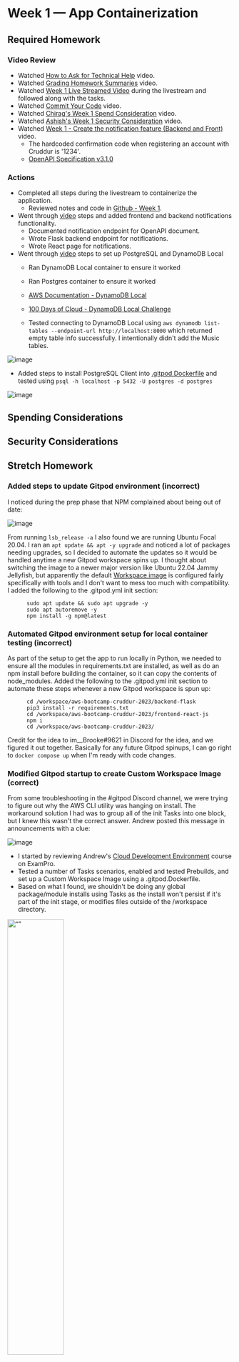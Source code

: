 # Week 1 — App Containerization

## Required Homework

### Video Review

* Watched [How to Ask for Technical Help](https://youtu.be/tDPqmwKMP7Y) video.
* Watched [Grading Homework Summaries](https://youtu.be/FKAScachFgk) video.
* Watched [Week 1 Live Streamed Video](https://www.youtube.com/live/zJnNe5Nv4tE?feature=share) during the livestream and followed along with the tasks.
* Watched [Commit Your Code](https://youtu.be/b-idMgFFcpg) video.
* Watched [Chirag's Week 1 Spend Consideration](https://youtu.be/OAMHu1NiYoI) video.
* Watched [Ashish's Week 1 Security Consideration](https://youtu.be/OjZz4D0B-cA) video.
* Watched [Week 1 - Create the notification feature (Backend and Front)](https://youtu.be/k-_o0cCpksk) video.
  * The hardcoded confirmation code when registering an account with Cruddur is '1234'.
  * [OpenAPI Specification v3.1.0](https://spec.openapis.org/oas/v3.1.0)

### Actions

* Completed all steps during the livestream to containerize the application.
  * Reviewed notes and code in [Github - Week 1](https://github.com/omenking/aws-bootcamp-cruddur-2023/blob/week-1/journal/week1.md).
* Went through [video](https://youtu.be/k-_o0cCpksk) steps and added frontend and backend notifications functionality.
  * Documented notification endpoint for OpenAPI document.
  * Wrote Flask backend endpoint for notifications.
  * Wrote React page for notifications. 
* Went through [video](https://youtu.be/CbQNMaa6zTg) steps to set up PostgreSQL and DynamoDB Local
  * Ran DynamoDB Local container to ensure it worked
  * Ran Postgres container to ensure it worked  
  * [AWS Documentation - DynamoDB Local](https://docs.aws.amazon.com/amazondynamodb/latest/developerguide/DynamoDBLocal.DownloadingAndRunning.html)
  * [100 Days of Cloud - DynamoDB Local Challenge](https://github.com/100DaysofCloud/challenge-dynamodb-local)

  * Tested connecting to DynamoDB Local using ```aws dynamodb list-tables --endpoint-url http://localhost:8000``` which returned empty table info successfully.  I intentionally didn't add the Music tables.
 
![image](../_docs/assets/week1/DynamoDBTest.png)  

  * Added steps to install PostgreSQL Client into [.gitpod.Dockerfile](../.gitpod.Dockerfile) and tested using ```psql -h localhost -p 5432 -U postgres -d postgres```
 
![image](../_docs/assets/week1/PostgresClientTest.png)

## Spending Considerations

## Security Considerations

## Stretch Homework

### Added steps to update Gitpod environment (incorrect)

I noticed during the prep phase that NPM complained about being out of date:

![image](../_docs/assets/week1/NPM_Update.png)

From running ```lsb_release -a``` I also found we are running Ubuntu Focal 20.04.  I ran an ```apt update && apt -y upgrade``` and noticed a lot of packages needing upgrades, so I decided to automate the updates so it would be handled anytime a new Gitpod workspace spins up.  I thought about switching the image to a newer major version like Ubuntu 22.04 Jammy Jellyfish, but apparently the default [Workspace image](https://www.gitpod.io/docs/configure/workspaces/workspace-image) is configured fairly specifically with tools and I don't want to mess too much with compatibility.  I added the following to the .gitpod.yml init section:

```
      sudo apt update && sudo apt upgrade -y
      sudo apt autoremove -y    
      npm install -g npm@latest      
```

### Automated Gitpod environment setup for local container testing (incorrect)

As part of the setup to get the app to run locally in Python, we needed to ensure all the modules in requirements.txt are installed, as well as do an npm install before building the container, so it can copy the contents of node_modules.
Added the following to the .gitpod.yml init section to automate these steps whenever a new Gitpod workspace is spun up:

```
      cd /workspace/aws-bootcamp-cruddur-2023/backend-flask
      pip3 install -r requirements.txt
      cd /workspace/aws-bootcamp-cruddur-2023/frontend-react-js
      npm i
      cd /workspace/aws-bootcamp-cruddur-2023/     
```
Credit for the idea to im__Brooke#9621 in Discord for the idea, and we figured it out together.
Basically for any future Gitpod spinups, I can go right to ```docker compose up``` when I'm ready with code changes.

### Modified Gitpod startup to create Custom Workspace Image (correct)

From some troubleshooting in the #gitpod Discord channel, we were trying to figure out why the AWS CLI utility was hanging on install.  The workaround solution I had was to group all of the init Tasks into one block, but I knew this wasn't the correct answer.  Andrew posted this message in announcements with a clue:

![image](../_docs/assets/week1/GitpodAnnouncementHint.png)

* I started by reviewing Andrew's [Cloud Development Environment](https://www.exampro.co/exp-cde-01) course on ExamPro.
* Tested a number of Tasks scenarios, enabled and tested Prebuilds, and set up a Custom Workspace Image using a .gitpod.Dockerfile.
* Based on what I found, we shouldn't be doing any global package/module installs using Tasks as the install won't persist if it's part of the init stage, or modifies files outside of the /workspace directory.

<img src="../_docs/assets/week1/10hourslater.jpg" alt= “” width="50%" height="50%">

No seriously. I spent 10 hours on Tuesday Feb 21 researching and testing scenarios in Gitpod, writing an article up, revising, etc.

* Wrote up [an article](https://www.linuxtek.ca/2023/02/21/diving-deeper-gitpod-cloud-development-environment/) detailing everything I had found.
* Asked some questions in the Gitpod Discord, and got some feedback to fix up the article.

So now the Gitpod Workspace builds a custom image based on the referenced [.gitpod.Dockerfile](../.gitpod.Dockerfile).  There are still some commands I left in .gitpod.yml to initialize things to get ready to run a ```docker compose up```, and this runs as part of Prebuild.

Also added a bunch of extensions to automatically get added to Gitpod VS Code Browser.  Will continue to add to these:

```
vscode:
  extensions:
    - 42Crunch.vscode-openapi
    - ms-azuretools.vscode-docker
    - ms-python.python
    - hashicorp.terraform
    - redhat.ansible
    - redhat.vscode-yaml
    - amazonwebservices.aws-toolkit-vscode
```

### Cleaned up DynamoDB Location for Local Environment

Noticed a ```docker/dynamodb/shared-local-instance.db``` file getting created when I did a ```docker compose up``` with DynamoDB and PostgreSQL configured.  From researching, found [this doc](https://docs.aws.amazon.com/amazondynamodb/latest/developerguide/DynamoDBLocal.UsageNotes.html) that explains this is created if the -shareDb option is used (which we are).  I didn't want the database to get committed to the repo, so added the directory to a .gitignore file in the root repo directory.  I researched changing the local directory but as long as it only builds on test, and doesn't get committed, it's not a problem.

Rewatched the video for DynamoDB/Postgres and Andrew had done this as well (I found out afterwards).

### Rebuilt Docker containers using multi-stage to reduce size.

Ran a ```docker compose build``` to do a build of the completed code.  Checking ```docker image ls```, we can see the sizes here:

```
REPOSITORY                                    TAG         IMAGE ID       CREATED              SIZE
aws-bootcamp-cruddur-2023-backend-flask       latest      f0cd21ad8c9e   5 seconds ago        129MB
aws-bootcamp-cruddur-2023-frontend-react-js   latest      cd4f459743fe   11 minutes ago       1.19GB
postgres                                      13-alpine   55f14697b527   13 days ago          238MB
amazon/dynamodb-local                         latest      904626f640dc   3 weeks ago          499MB
```

* Ran a ```docker image prune -a``` to clear all stored images and start fresh.
* Read through [Docker Docs](https://docs.docker.com/build/building/multi-stage/) on multi-stage builds to understand how they work.
* Read through [this article](https://mherman.org/blog/dockerizing-a-react-app/) on Dockerizing a React app.
* Read through [100 Days of Cloud Article](http://100daysofdevops.com/use-multi-stage-builds-with-dockerfile/) on Multi-Stage builds.
* Added .dockerignore file to speed up build process and not send some files to Docker daemon.
* Created new Dockerfiles for Frontend and Backend called Dockerfile.prod to use multi-stage called Dockerfile.prod
* Created new docker-compose-prod file to trigger building multi-stage.
* Ran ```docker compose -f docker-compose-prod.yml build``` to specify the production Docker Compose Build.
* Ran ```docker compose -f docker-compose-prod.yml up``` to bring up the containers.
* Tested to ensure app starts properly and I can access frontend and backend.  Appears to work properly, didn't see any errors on startup.

Checked Multi-Stage image size:

```
REPOSITORY                                    TAG         IMAGE ID       CREATED          SIZE
aws-bootcamp-cruddur-2023-backend-flask       latest      5aa1a9e73e3d   4 minutes ago    129MB
aws-bootcamp-cruddur-2023-frontend-react-js   latest      d6b500db3a84   10 minutes ago   632MB
postgres                                      13-alpine   55f14697b527   13 days ago      238MB
amazon/dynamodb-local                         latest      904626f640dc   3 weeks ago      499MB
```

Appears that only frontend image was significantly reduced in size.

### Implemented Health Checks in Frontend and Backend Dockerfiles

* Read through [Docker Documentation](https://docs.docker.com/compose/compose-file/compose-file-v3/) on Docker Compose v3 healthchecks.
* Added a healthcheck block into both the normal and production docker-compose files to test the frontend (3000) and backend (4567) ports.
* Used the API URL to ensure an HTTP 200 as going directly to the backend gets a 404
* Healthcheck example:

```
    healthcheck:
      test: ["CMD", "curl", "-f", "http://localhost:4567/api/activities/home"]
      interval: 1m30s
      timeout: 30s
      retries: 5
      start_period: 30s
```

* After running a ```docker compose up```, and checking the running containers with ```docker ps```, it now shows a health check as healthy after the start period (30 seconds).
* Note that I didn't add a health check to the Postgres or DynamoDB containers, as we are only using them for local testing.  
* Also, had [found](https://stackoverflow.com/questions/70535330/dynamodb-local-web-shell-does-not-load) from helping another student that DynamoDB Local Web Shell was deprecated with version 1.16.X and is not available any longer from 1.17.X to latest.
* Found that the backend container wouldn't start health check properly.  From researching, found [this comment](https://github.com/caprover/caprover/issues/844#issuecomment-702618580) indicating Alpine doesn't include curl by default.
* Tried switching to use wget, but had the same problem.  Instead, added a RUN step to both containers to run an apt update and install/update curl.  
* For my production Alpine build, I added ```RUN apk --no-cache add curl``` instead to install curl.
* After a rebuild and bringing up the containers, they both show healthy after the start period:

![image](../_docs/assets/week1/HealthCheckSuccess.png)

### Pushed images to Docker Hub

* Reviewed Docker documentation on [docker compose push](https://docs.docker.com/engine/reference/commandline/compose_push/).
* Created new Docker Hub account for linuxtekca.
* Modified docker-compose-prod.yml to push to DockerHub.
* Reviewed Docker documentation on [docker login](https://docs.docker.com/engine/reference/commandline/login/).
* Added variables to Gitpod DOCKER_USERNAME and DOCKER_PASSWORD using ```gp env```.
* Added command to perform Docker login on workspace startup.
* Restarted Gitpod environment and tested.

## Publications

* [AWS Cloud Project Bootcamp – Week 1: Unofficial Homework Guide](https://www.linuxtek.ca/2023/02/18/aws-cloud-project-bootcamp-week-1-unofficial-homework-guide/)
* [Diving Deeper – Gitpod Cloud Development Environment](https://www.linuxtek.ca/2023/02/21/diving-deeper-gitpod-cloud-development-environment/)
